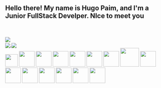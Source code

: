 ## Hello there! My name is Hugo Paim, and I'm a Junior FullStack Develper. NIce to meet you
<header>
<link rel="stylesheet" href="https://cdn.jsdelivr.net/gh/devicons/devicon@v2.15.1/devicon.min.css">
</header>

<div>
<picture>
<source 
  srcset="https://github-readme-stats.vercel.app/api?username=hugpaim&show_icons=true&theme=dracula"
  media="(prefers-color-scheme: dark)"
/>
<source
  srcset="https://github-readme-stats.vercel.app/api?username=hugpaim&show_icons=true"
  media="(prefers-color-scheme: light), (prefers-color-scheme: no-preference)"
/>
<img src="https://github-readme-stats.vercel.app/api?username=hugpaim&show_icons=true" />
</picture>

<div>
 <a href="https://github.com/hugpaim/github-readme-stats">
  <img align="center" src="https://github-readme-stats.vercel.app/api/pin/?username=hugpaim&repo=github-readme-stats" />
</a>
<a href="https://github.com/hugpaim/convoychat">
  <img align="center" src="https://github-readme-stats.vercel.app/api/pin/?username=hugpaim&repo=convoychat" />
</a>
</div>

</div>

<div style="display: inline_block">
<img heigth="40" width="40" src="https://cdn.jsdelivr.net/gh/devicons/devicon/icons/javascript/javascript-original.svg" />
<img heigth="50" width="50" src="https://cdn.jsdelivr.net/gh/devicons/devicon/icons/css3/css3-original-wordmark.svg" />
<img heigth="50" width="50" src="https://cdn.jsdelivr.net/gh/devicons/devicon/icons/html5/html5-original-wordmark.svg" />
<img heigth="50" width="50"src="https://cdn.jsdelivr.net/gh/devicons/devicon/icons/python/python-original-wordmark.svg" />
<img heigth="50" width="50"src="https://cdn.jsdelivr.net/gh/devicons/devicon/icons/r/r-original.svg" />
<img heigth="50" width="50" src="https://cdn.jsdelivr.net/gh/devicons/devicon/icons/git/git-original.svg" />
<img heigth="50" width="50"src="https://cdn.jsdelivr.net/gh/devicons/devicon/icons/bootstrap/bootstrap-original.svg" />
<img heigth="60" width="60"src="https://cdn.jsdelivr.net/gh/devicons/devicon/icons/mongodb/mongodb-original-wordmark.svg" />
<img heigth="50" width="50"src="https://cdn.jsdelivr.net/gh/devicons/devicon/icons/mysql/mysql-original.svg" />      
<img heigth="50" width="50"src="https://cdn.jsdelivr.net/gh/devicons/devicon/icons/nodejs/nodejs-original.svg" />
<img heigth="50" width="50"src="https://cdn.jsdelivr.net/gh/devicons/devicon/icons/npm/npm-original-wordmark.svg" />
<img heigth="50" width="50"src="https://cdn.jsdelivr.net/gh/devicons/devicon/icons/numpy/numpy-original.svg" />      
<img heigth="50" width="50"src="https://cdn.jsdelivr.net/gh/devicons/devicon/icons/pandas/pandas-original.svg" />    
<img heigth="50" width="50"src="https://cdn.jsdelivr.net/gh/devicons/devicon/icons/react/react-original.svg" />
<img heigth="50" width="50"src="https://cdn.jsdelivr.net/gh/devicons/devicon/icons/tensorflow/tensorflow-original.svg" />
</div>
